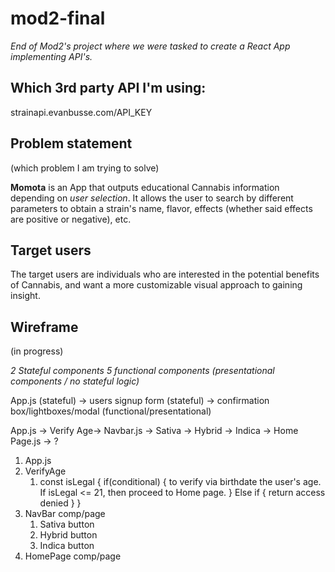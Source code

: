 # mod2-final

*End of Mod2's project where we were tasked to create a React App implementing API's.* 

## Which 3rd party API I'm using:
strainapi.evanbusse.com/API_KEY

## Problem statement 
(which problem I am trying to solve)

**Momota** is an App that outputs educational Cannabis information depending on *user selection*. It allows the user to search by different parameters to obtain a strain's name, flavor, effects (whether said effects are positive or negative), etc. 

## Target users 
The target users are individuals who are interested in the potential benefits of Cannabis, and want a more customizable visual approach to gaining insight. 

## Wireframe 
(in progress)

*2 Stateful components 5 functional components (presentational components / no stateful logic)*

App.js (stateful) -> users signup form (stateful) -> confirmation box/lightboxes/modal (functional/presentational)

App.js -> Verify Age-> Navbar.js -> Sativa -> Hybrid -> Indica -> Home Page.js -> ?


1. App.js 
1. VerifyAge
   1. const isLegal {
       if(conditional) { to verify via birthdate the user's age. If isLegal <= 21, then proceed to Home page. } Else if {
           return access denied 
       }
   }
1.  NavBar comp/page
    1.  Sativa button
    1.  Hybrid button
    1.  Indica button
1.  HomePage comp/page


